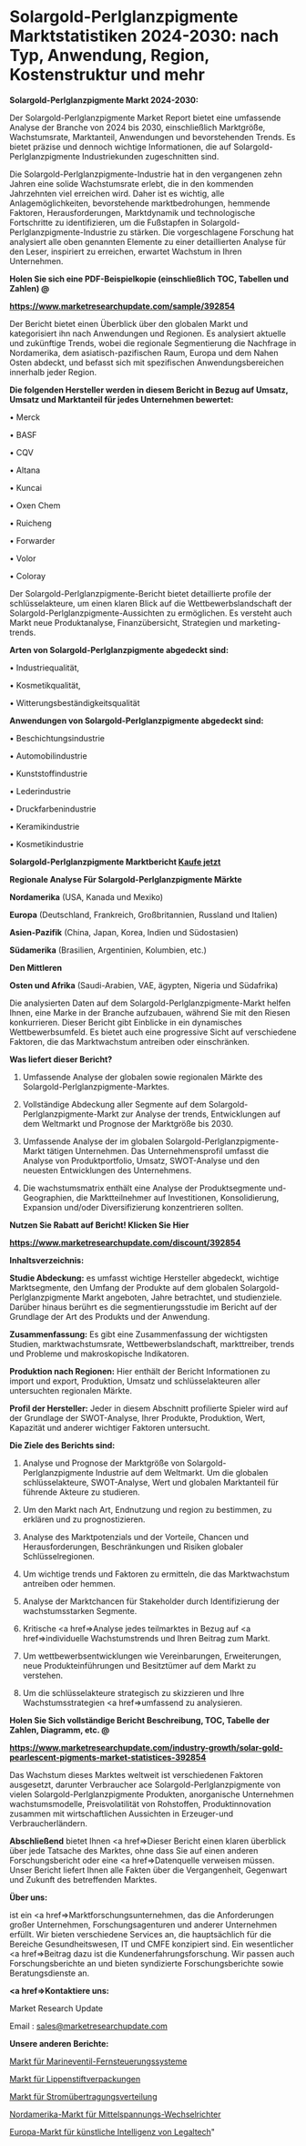 # Solargold-Perlglanzpigmente Marktstatistiken 2024-2030: nach Typ, Anwendung, Region, Kostenstruktur und mehr

<strong>Solargold-Perlglanzpigmente Markt 2024-2030:</strong>

Der Solargold-Perlglanzpigmente Market Report bietet eine umfassende Analyse der Branche von 2024 bis 2030, einschließlich Marktgröße, Wachstumsrate, Marktanteil, Anwendungen und bevorstehenden Trends. Es bietet präzise und dennoch wichtige Informationen, die auf Solargold-Perlglanzpigmente Industriekunden zugeschnitten sind.

Die Solargold-Perlglanzpigmente-Industrie hat in den vergangenen zehn Jahren eine solide Wachstumsrate erlebt, die in den kommenden Jahrzehnten viel erreichen wird. Daher ist es wichtig, alle Anlagemöglichkeiten, bevorstehende marktbedrohungen, hemmende Faktoren, Herausforderungen, Marktdynamik und technologische Fortschritte zu identifizieren, um die Fußstapfen in Solargold-Perlglanzpigmente-Industrie zu stärken. Die vorgeschlagene Forschung hat analysiert alle oben genannten Elemente zu einer detaillierten Analyse für den Leser, inspiriert zu erreichen, erwartet Wachstum in Ihren Unternehmen.



<strong>Holen Sie sich eine PDF-Beispielkopie (einschließlich TOC, Tabellen und Zahlen) @
</strong>

<strong><a href=https://www.marketresearchupdate.com/sample/392854>

<strong>https://www.marketresearchupdate.com/sample/392854</u></font></a></strong></strong>

Der Bericht bietet einen Überblick über den globalen Markt und kategorisiert ihn nach Anwendungen und Regionen. Es analysiert aktuelle und zukünftige Trends, wobei die regionale Segmentierung die Nachfrage in Nordamerika, dem asiatisch-pazifischen Raum, Europa und dem Nahen Osten abdeckt, und befasst sich mit spezifischen Anwendungsbereichen innerhalb jeder Region.



<strong>Die folgenden Hersteller werden in diesem Bericht in Bezug auf Umsatz, Umsatz und Marktanteil für jedes Unternehmen bewertet:</strong>

• Merck

• BASF

• CQV

• Altana

• Kuncai

• Oxen Chem

• Ruicheng

• Forwarder

• Volor

• Coloray

Der Solargold-Perlglanzpigmente-Bericht bietet detaillierte profile der schlüsselakteure, um einen klaren Blick auf die Wettbewerbslandschaft der Solargold-Perlglanzpigmente-Aussichten zu ermöglichen. Es versteht auch Markt neue Produktanalyse, Finanzübersicht, Strategien und marketing-trends.



<strong>Arten von Solargold-Perlglanzpigmente abgedeckt sind:</strong>

• Industriequalität,

• Kosmetikqualität,

• Witterungsbeständigkeitsqualität



<strong>Anwendungen von Solargold-Perlglanzpigmente abgedeckt sind:</strong>

• Beschichtungsindustrie

• Automobilindustrie

• Kunststoffindustrie

• Lederindustrie

• Druckfarbenindustrie

• Keramikindustrie

• Kosmetikindustrie



<strong>Solargold-Perlglanzpigmente Marktbericht <a href=https://www.marketresearchupdate.com/buynow/392854>Kaufe jetzt</a></strong>



<strong>Regionale Analyse Für Solargold-Perlglanzpigmente Märkte</strong>



<strong>Nordamerika</strong> (USA, Kanada und Mexiko)



<strong>Europa</strong> (Deutschland, Frankreich, Großbritannien, Russland und Italien)



<strong>Asien-Pazifik</strong> (China, Japan, Korea, Indien und Südostasien)



<strong>Südamerika</strong> (Brasilien, Argentinien, Kolumbien, etc.)



<strong>Den Mittleren</strong> 

<strong>Osten und Afrika</strong> (Saudi-Arabien, VAE, ägypten, Nigeria und Südafrika)

Die analysierten Daten auf dem Solargold-Perlglanzpigmente-Markt helfen Ihnen, eine Marke in der Branche aufzubauen, während Sie mit den Riesen konkurrieren. Dieser Bericht gibt Einblicke in ein dynamisches Wettbewerbsumfeld. Es bietet auch eine progressive Sicht auf verschiedene Faktoren, die das Marktwachstum antreiben oder einschränken.



<strong>Was liefert dieser Bericht?</strong>

1. Umfassende Analyse der globalen sowie regionalen Märkte des Solargold-Perlglanzpigmente-Marktes.

2. Vollständige Abdeckung aller Segmente auf dem Solargold-Perlglanzpigmente-Markt zur Analyse der trends, Entwicklungen auf dem Weltmarkt und Prognose der Marktgröße bis 2030.

3. Umfassende Analyse der im globalen Solargold-Perlglanzpigmente-Markt tätigen Unternehmen. Das Unternehmensprofil umfasst die Analyse von Produktportfolio, Umsatz, SWOT-Analyse und den neuesten Entwicklungen des Unternehmens.

4. Die wachstumsmatrix enthält eine Analyse der Produktsegmente und-Geographien, die Marktteilnehmer auf Investitionen, Konsolidierung, Expansion und/oder Diversifizierung konzentrieren sollten.



<strong>Nutzen Sie Rabatt auf Bericht! Klicken Sie Hier
</strong>

<strong><a href=https://www.marketresearchupdate.com/discount/392854>https://www.marketresearchupdate.com/discount/392854</b></u></font></strong></a>



<strong>Inhaltsverzeichnis:</strong>



<strong>Studie Abdeckung:</strong> es umfasst wichtige Hersteller abgedeckt, wichtige Marktsegmente, den Umfang der Produkte auf dem globalen Solargold-Perlglanzpigmente Markt angeboten, Jahre betrachtet, und studienziele. Darüber hinaus berührt es die segmentierungsstudie im Bericht auf der Grundlage der Art des Produkts und der Anwendung.



<strong>Zusammenfassung:</strong> Es gibt eine Zusammenfassung der wichtigsten Studien, marktwachstumsrate, Wettbewerbslandschaft, markttreiber, trends und Probleme und makroskopische Indikatoren.



<strong>Produktion nach Regionen:</strong> Hier enthält der Bericht Informationen zu import und export, Produktion, Umsatz und schlüsselakteuren aller untersuchten regionalen Märkte.



<strong>Profil der Hersteller:</strong> Jeder in diesem Abschnitt profilierte Spieler wird auf der Grundlage der SWOT-Analyse, Ihrer Produkte, Produktion, Wert, Kapazität und anderer wichtiger Faktoren untersucht.



<strong>Die Ziele des Berichts sind:</strong>

1) Analyse und Prognose der Marktgröße von Solargold-Perlglanzpigmente Industrie auf dem Weltmarkt.
Um die globalen schlüsselakteure, SWOT-Analyse, Wert und globalen Marktanteil für führende Akteure zu studieren.

2) Um den Markt nach Art, Endnutzung und region zu bestimmen, zu erklären und zu prognostizieren.

3) Analyse des Marktpotenzials und der Vorteile, Chancen und Herausforderungen, Beschränkungen und Risiken globaler Schlüsselregionen.

4) Um wichtige trends und Faktoren zu ermitteln, die das Marktwachstum antreiben oder hemmen.

5) Analyse der Marktchancen für Stakeholder durch Identifizierung der wachstumsstarken Segmente.

6) Kritische <a href=>Analyse</a> jedes teilmarktes in Bezug auf <a href=>individuelle</a> Wachstumstrends und Ihren Beitrag zum Markt.

7) Um wettbewerbsentwicklungen wie Vereinbarungen, Erweiterungen, neue Produkteinführungen und Besitztümer auf dem Markt zu verstehen.

8) Um die schlüsselakteure strategisch zu skizzieren und Ihre Wachstumsstrategien <a href=>umfassend</a> zu analysieren.



<strong>Holen Sie Sich vollständige Bericht Beschreibung, TOC, Tabelle der Zahlen, Diagramm, etc. @ </strong>

<strong><a href=https://www.marketresearchupdate.com/industry-growth/solar-gold-pearlescent-pigments-market-statistices-392854>https://www.marketresearchupdate.com/industry-growth/solar-gold-pearlescent-pigments-market-statistices-392854</a></font></strong>

Das Wachstum dieses Marktes weltweit ist verschiedenen Faktoren ausgesetzt, darunter Verbraucher ace Solargold-Perlglanzpigmente von vielen Solargold-Perlglanzpigmente Produkten, anorganische Unternehmen wachstumsmodelle, Preisvolatilität von Rohstoffen, Produktinnovation zusammen mit wirtschaftlichen Aussichten in Erzeuger-und Verbraucherländern.



<strong>Abschließend</strong> bietet Ihnen <a href=>Dieser</a> Bericht einen klaren überblick über jede Tatsache des Marktes, ohne dass Sie auf einen anderen Forschungsbericht oder eine <a href=>Datenquelle</a> verweisen müssen. Unser Bericht liefert Ihnen alle Fakten über die Vergangenheit, Gegenwart und Zukunft des betreffenden Marktes.



<strong>Über uns:</strong>

 ist ein <a href=>Marktfors</a>chungsunternehmen, das die Anforderungen großer Unternehmen, Forschungsagenturen und anderer Unternehmen erfüllt. Wir bieten verschiedene Services an, die hauptsächlich für die Bereiche Gesundheitswesen, IT und CMFE konzipiert sind. Ein wesentlicher <a href=>Beitrag</a> dazu ist die Kundenerfahrungsforschung. Wir passen auch Forschungsberichte an und bieten syndizierte Forschungsberichte sowie Beratungsdienste an.



<strong><a href=>Kontaktiere uns:</a></strong>

Market Research Update

Email : sales@marketresearchupdate.com



<strong>Unsere anderen Berichte:</strong>

<a href=https://www.linkedin.com/pulse/marine-valve-remote-control-system-market-size>Markt für Marineventil-Fernsteuerungssysteme</a>

<a href=https://www.linkedin.com/pulse/lipstick-packaging-market-analysis-segment-region>Markt für Lippenstiftverpackungen</a>

<a href=https://www.linkedin.com/pulse/electricity-transmission-distribution-market-2f>Markt für Stromübertragungsverteilung</a>

<a href=https://www.linkedin.com/pulse/north-america-medium-voltage-inverter-market-size-growth>Nordamerika-Markt für Mittelspannungs-Wechselrichter</a>

<a href=https://www.linkedin.com/pulse/europe-legaltech-artificial-intelligence-market-mm3kf/>Europa-Markt für künstliche Intelligenz von Legaltech</a>"

